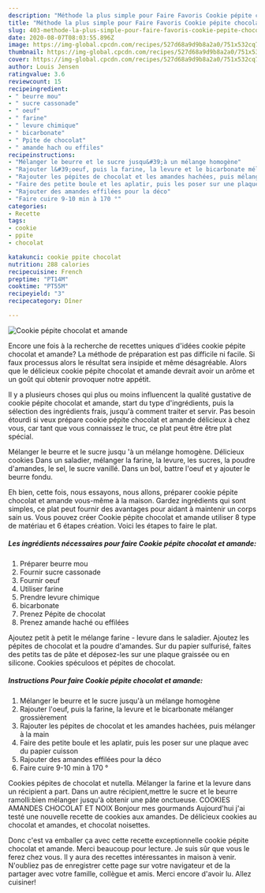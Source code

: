 ```yaml
---
description: "Méthode la plus simple pour Faire Favoris Cookie pépite chocolat et amande"
title: "Méthode la plus simple pour Faire Favoris Cookie pépite chocolat et amande"
slug: 403-methode-la-plus-simple-pour-faire-favoris-cookie-pepite-chocolat-et-amande
date: 2020-08-07T08:03:55.896Z
image: https://img-global.cpcdn.com/recipes/527d68a9d9b8a2a0/751x532cq70/cookie-pepite-chocolat-et-amande-photo-principale-de-la-recette.jpg
thumbnail: https://img-global.cpcdn.com/recipes/527d68a9d9b8a2a0/751x532cq70/cookie-pepite-chocolat-et-amande-photo-principale-de-la-recette.jpg
cover: https://img-global.cpcdn.com/recipes/527d68a9d9b8a2a0/751x532cq70/cookie-pepite-chocolat-et-amande-photo-principale-de-la-recette.jpg
author: Louis Jensen
ratingvalue: 3.6
reviewcount: 15
recipeingredient:
- " beurre mou"
- " sucre cassonade"
- " oeuf"
- " farine"
- " levure chimique"
- " bicarbonate"
- " Ppite de chocolat"
- " amande hach ou effiles"
recipeinstructions:
- "Mélanger le beurre et le sucre jusqu&#39;à un mélange homogène"
- "Rajouter l&#39;oeuf, puis la farine, la levure et le bicarbonate mélanger grossièrement"
- "Rajouter les pépites de chocolat et les amandes hachées, puis mélanger à la main"
- "Faire des petite boule et les aplatir, puis les poser sur une plaque avec du papier cuisson"
- "Rajouter des amandes effilées pour la déco"
- "Faire cuire 9-10 min à 170 °"
categories:
- Recette
tags:
- cookie
- ppite
- chocolat

katakunci: cookie ppite chocolat 
nutrition: 288 calories
recipecuisine: French
preptime: "PT14M"
cooktime: "PT55M"
recipeyield: "3"
recipecategory: Dîner

---
```



![Cookie pépite chocolat et amande](https://img-global.cpcdn.com/recipes/527d68a9d9b8a2a0/751x532cq70/cookie-pepite-chocolat-et-amande-photo-principale-de-la-recette.jpg)

Encore une fois à la recherche de recettes uniques d'idées cookie pépite chocolat et amande? La méthode de préparation est pas difficile ni facile. Si faux processus alors le résultat sera insipide et même désagréable. Alors que le délicieux cookie pépite chocolat et amande devrait avoir un arôme et un goût qui obtenir provoquer notre appétit.

Il y a plusieurs choses qui plus ou moins influencent la qualité gustative de cookie pépite chocolat et amande, start du type d'ingrédients, puis la sélection des ingrédients frais, jusqu'à comment traiter et servir. Pas besoin étourdi si veux prépare cookie pépite chocolat et amande délicieux à chez vous, car tant que vous connaissez le truc, ce plat peut être être plat spécial.

Mélanger le beurre et le sucre jusqu &#39;à un mélange homogène. Délicieux cookies Dans un saladier, mélanger la farine, la levure, les sucres, la poudre d&#39;amandes, le sel, le sucre vanillé. Dans un bol, battre l&#39;oeuf et y ajouter le beurre fondu.


Eh bien, cette fois, nous essayons, nous allons, préparer cookie pépite chocolat et amande vous-même à la maison. Gardez ingrédients qui sont simples, ce plat peut fournir des avantages pour aidant à maintenir un corps sain us. Vous pouvez créer Cookie pépite chocolat et amande utiliser 8 type de matériau et 6 étapes création. Voici les étapes to faire le plat.

<!--inarticleads1-->

##### Les ingrédients nécessaires pour faire Cookie pépite chocolat et amande:

1. Préparer  beurre mou
1. Fournir  sucre cassonade
1. Fournir  oeuf
1. Utiliser  farine
1. Prendre  levure chimique
1.   bicarbonate
1. Prenez  Pépite de chocolat
1. Prenez  amande haché ou effilées


Ajoutez petit à petit le mélange farine - levure dans le saladier. Ajoutez les pépites de chocolat et la poudre d&#39;amandes. Sur du papier sulfurisé, faites des petits tas de pâte et déposez-les sur une plaque graissée ou en silicone. Cookies spéculoos et pépites de chocolat. 

<!--inarticleads2-->

##### Instructions Pour faire Cookie pépite chocolat et amande:

1. Mélanger le beurre et le sucre jusqu&#39;à un mélange homogène
1. Rajouter l&#39;oeuf, puis la farine, la levure et le bicarbonate mélanger grossièrement
1. Rajouter les pépites de chocolat et les amandes hachées, puis mélanger à la main
1. Faire des petite boule et les aplatir, puis les poser sur une plaque avec du papier cuisson
1. Rajouter des amandes effilées pour la déco
1. Faire cuire 9-10 min à 170 °


Cookies pépites de chocolat et nutella. Mélanger la farine et la levure dans un récipient a part. Dans un autre récipient,mettre le sucre et le beurre ramolli:bien mélanger jusqu&#39;à obtenir une pâte onctueuse. COOKIES AMANDES CHOCOLAT ET NOIX Bonjour mes gourmands Aujourd&#39;hui j&#39;ai testé une nouvelle recette de cookies aux amandes. De délicieux cookies au chocolat et amandes, et chocolat noisettes. 


Donc c'est va emballer ça avec cette recette exceptionnelle cookie pépite chocolat et amande. Merci beaucoup pour lecture. Je suis sûr que vous le ferez chez vous. Il y aura des recettes  intéressantes in maison à venir. N'oubliez pas de enregistrer cette page sur votre navigateur et de la partager avec votre famille, collègue et amis. Merci encore d'avoir lu. Allez cuisiner!
